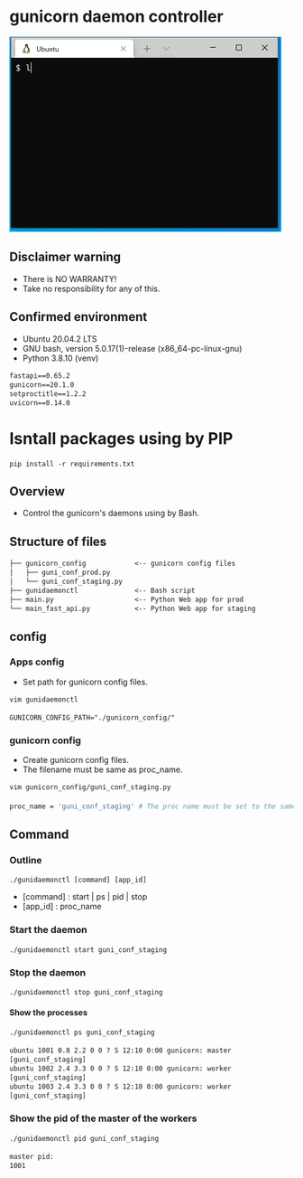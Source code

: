 # gunicorn daemon controller

![image](images/image.gif)

## Disclaimer warning

- There is NO WARRANTY!
- Take no responsibility for any of this.

## Confirmed environment

- Ubuntu 20.04.2 LTS
- GNU bash, version 5.0.17(1)-release (x86_64-pc-linux-gnu)
- Python 3.8.10 (venv)

```
fastapi==0.65.2
gunicorn==20.1.0
setproctitle==1.2.2
uvicorn==0.14.0
```

# Isntall packages using by PIP

```
pip install -r requirements.txt
```

## Overview

- Control the gunicorn's daemons using by Bash.

## Structure of files

```
├── gunicorn_config            <-- gunicorn config files
│   ├── guni_conf_prod.py
│   └── guni_conf_staging.py
├── gunidaemonctl              <-- Bash script
├── main.py                    <-- Python Web app for prod
└── main_fast_api.py           <-- Python Web app for staging
```

## config


### Apps config

- Set path for gunicorn config files.

```
vim gunidaemonctl

GUNICORN_CONFIG_PATH="./gunicorn_config/"
```

### gunicorn config

- Create gunicorn config files.
- The filename must be same as proc_name.

```bash
vim gunicorn_config/guni_conf_staging.py

proc_name = 'guni_conf_staging' # The proc name must be set to the same value as the filename of gunicorn config.
```

## Command

### Outline

```
./gunidaemonctl [command] [app_id]
```

- [command] : start | ps | pid | stop
- [app_id]  : proc_name


### Start the daemon

```
./gunidaemonctl start guni_conf_staging
```


### Stop the daemon

```
./gunidaemonctl stop guni_conf_staging
```

#### Show the processes

```
./gunidaemonctl ps guni_conf_staging

ubuntu 1001 0.8 2.2 0 0 ? S 12:10 0:00 gunicorn: master [guni_conf_staging]
ubuntu 1002 2.4 3.3 0 0 ? S 12:10 0:00 gunicorn: worker [guni_conf_staging]
ubuntu 1003 2.4 3.3 0 0 ? S 12:10 0:00 gunicorn: worker [guni_conf_staging]
```

### Show the pid of the master of the workers

```
./gunidaemonctl pid guni_conf_staging

master pid:
1001
```
